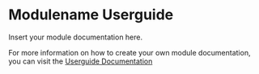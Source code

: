 # Modulename Userguide

Insert your module documentation here.

For more information on how to create your own module documentation, you can visit the [Userguide Documentation](http://kohanaframework.org/3.1/guide/userguide/works "How the Kohana Userguide works")
